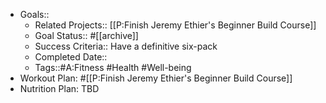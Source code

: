 - Goals::
    - Related Projects:: [[P:Finish Jeremy Ethier's Beginner Build Course]]
    - Goal Status:: #[[archive]]
    - Success Criteria:: Have a definitive six-pack
    - Completed Date::
    - Tags::#A:Fitness #Health #Well-being 
- Workout Plan: #[[P:Finish Jeremy Ethier's Beginner Build Course]]
- Nutrition Plan: TBD
